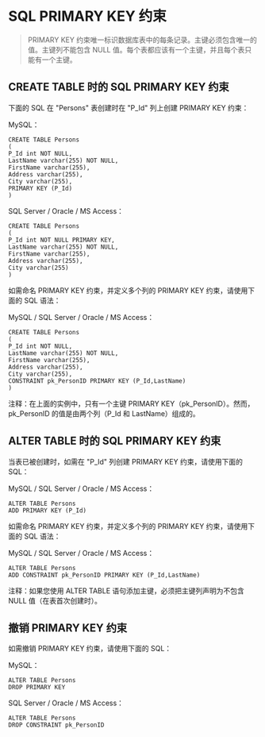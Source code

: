 # SQL PRIMARY KEY 约束
> PRIMARY KEY 约束唯一标识数据库表中的每条记录。主键必须包含唯一的值。主键列不能包含 NULL 值。每个表都应该有一个主键，并且每个表只能有一个主键。

## CREATE TABLE 时的 SQL PRIMARY KEY 约束
下面的 SQL 在 "Persons" 表创建时在 "P_Id" 列上创建 PRIMARY KEY 约束：

MySQL：
```
CREATE TABLE Persons
(
P_Id int NOT NULL,
LastName varchar(255) NOT NULL,
FirstName varchar(255),
Address varchar(255),
City varchar(255),
PRIMARY KEY (P_Id)
)
```
SQL Server / Oracle / MS Access：
```
CREATE TABLE Persons
(
P_Id int NOT NULL PRIMARY KEY,
LastName varchar(255) NOT NULL,
FirstName varchar(255),
Address varchar(255),
City varchar(255)
)
```
如需命名 PRIMARY KEY 约束，并定义多个列的 PRIMARY KEY 约束，请使用下面的 SQL 语法：

MySQL / SQL Server / Oracle / MS Access：
```
CREATE TABLE Persons
(
P_Id int NOT NULL,
LastName varchar(255) NOT NULL,
FirstName varchar(255),
Address varchar(255),
City varchar(255),
CONSTRAINT pk_PersonID PRIMARY KEY (P_Id,LastName)
)
```
注释：在上面的实例中，只有一个主键 PRIMARY KEY（pk_PersonID）。然而，pk_PersonID 的值是由两个列（P_Id 和 LastName）组成的。

## ALTER TABLE 时的 SQL PRIMARY KEY 约束
当表已被创建时，如需在 "P_Id" 列创建 PRIMARY KEY 约束，请使用下面的 SQL：

MySQL / SQL Server / Oracle / MS Access：
```
ALTER TABLE Persons
ADD PRIMARY KEY (P_Id)
```
如需命名 PRIMARY KEY 约束，并定义多个列的 PRIMARY KEY 约束，请使用下面的 SQL 语法：

MySQL / SQL Server / Oracle / MS Access：
```
ALTER TABLE Persons
ADD CONSTRAINT pk_PersonID PRIMARY KEY (P_Id,LastName)
```
注释：如果您使用 ALTER TABLE 语句添加主键，必须把主键列声明为不包含 NULL 值（在表首次创建时）。

## 撤销 PRIMARY KEY 约束
如需撤销 PRIMARY KEY 约束，请使用下面的 SQL：

MySQL：
```
ALTER TABLE Persons
DROP PRIMARY KEY
```
SQL Server / Oracle / MS Access：
```
ALTER TABLE Persons
DROP CONSTRAINT pk_PersonID
```